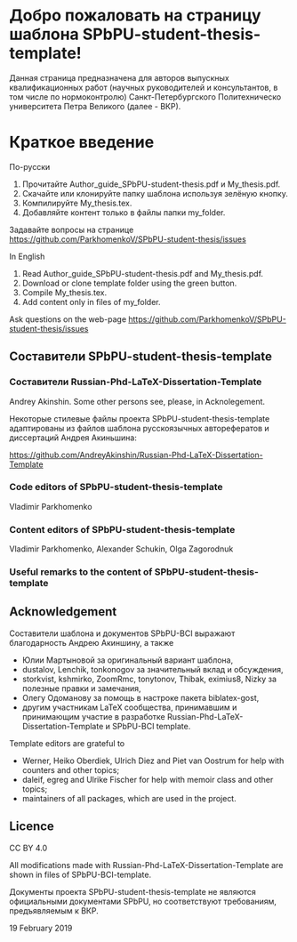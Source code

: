 ﻿# Добро пожаловать на страницу шаблона SPbPU-student-thesis-template!


Данная страница предназначена для авторов выпускных квалификационных работ (научных руководителей и консультантов, в том числе по нормоконтролю) Санкт-Петербургского Политехническо университета Петра Великого (далее - ВКР). 


# Краткое введение

По-русски

1. Прочитайте Author_guide_SPbPU-student-thesis.pdf и My_thesis.pdf.
2. Скачайте или клонируйте папку шаблона используя зелёную кнопку.
3. Компилируйте My_thesis.tex.
4. Добавляйте контент только в файлы папки my_folder.  


Задавайте вопросы на странице https://github.com/ParkhomenkoV/SPbPU-student-thesis/issues

In English

1. Read Author_guide_SPbPU-student-thesis.pdf and My_thesis.pdf.
2. Download or clone template folder using the green button.
3. Compile My_thesis.tex.
4. Add content only in files of my_folder.   

Ask questions on the web-page https://github.com/ParkhomenkoV/SPbPU-student-thesis/issues


## Составители SPbPU-student-thesis-template

### Составители Russian-Phd-LaTeX-Dissertation-Template

Andrey Akinshin. 
Some other persons see, please, in Acknolegement.

Некоторые стилевые файлы проекта SPbPU-student-thesis-template адаптированы из файлов шаблона русскоязычных авторефератов и диссертаций Андрея Акиньшина:

https://github.com/AndreyAkinshin/Russian-Phd-LaTeX-Dissertation-Template


### Code editors of SPbPU-student-thesis-template

Vladimir Parkhomenko


### Content editors of SPbPU-student-thesis-template

Vladimir Parkhomenko,
Alexander Schukin,
Olga Zagorodnuk

### Useful remarks to the content of SPbPU-student-thesis-template


## Acknowledgement


Составители шаблона и документов SPbPU-BCI выражают благодарность Андрею Акиншину, а также

- Юлии Мартыновой за оригинальный вариант шаблона,
- dustalov, Lenchik, tonkonogov за значительный вклад и обсуждения,
- storkvist, kshmirko, ZoomRmc, tonytonov, Thibak, eximius8, Nizky за полезные правки и замечания,
- Олегу Одоманову за помощь в настроке пакета biblatex-gost,
- другим участникам LaTeX сообщества, принимавшим и принимающим участие в разработке Russian-Phd-LaTeX-Dissertation-Template и SPbPU-BCI template.

Template editors are grateful to

- Werner, Heiko Oberdiek, Ulrich Diez and Piet van Oostrum for help with counters and other topics;
- daleif, egreg and Ulrike Fischer for help with memoir class and other topics;
- maintainers of all packages, which are used in the project.
 

## Licence

CC BY 4.0

All modifications made with Russian-Phd-LaTeX-Dissertation-Template are shown in files of SPbPU-BCI-template.


Документы проекта SPbPU-student-thesis-template не являются официальными документами SPbPU, но соответствуют требованиям, предъявляемым к ВКР. 

19 February 2019